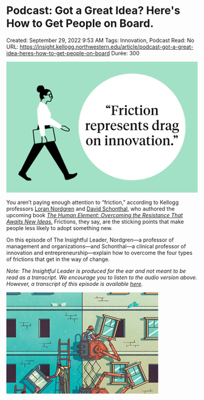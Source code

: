 # Podcast: Got a Great Idea? Here's How to Get People on Board.

Created: September 29, 2022 9:53 AM
Tags: Innovation, Podcast
Read: No
URL: https://insight.kellogg.northwestern.edu/article/podcast-got-a-great-idea-heres-how-to-get-people-on-board
Durée: 300

![Podcast%20Got%20a%20Great%20Idea%20Here's%20How%20to%20Get%20People%20%20588923798de24298b8de0167ae2d132f/TheInsightfulLeader_Loran12652_265dcf20bf86bc91590c49e978b05b5a.png](Podcast%20Got%20a%20Great%20Idea%20Here's%20How%20to%20Get%20People%20%20588923798de24298b8de0167ae2d132f/TheInsightfulLeader_Loran12652_265dcf20bf86bc91590c49e978b05b5a.png)

You aren’t paying enough attention to “friction,” according to Kellogg professors [Loran Nordgren](https://www.kellogg.northwestern.edu/faculty/directory/nordgren_loran.aspx) and [David Schonthal](https://www.kellogg.northwestern.edu/faculty/directory/schonthal_david.aspx), who authored the upcoming book *[The Human Element: Overcoming the Resistance That Awaits New Ideas.](http://kell.gg/qbz)* Frictions, they say, are the sticking points that make people less likely to adopt something new.

On this episode of The Insightful Leader, Nordgren—a professor of management and organizations—and Schonthal—a clinical professor of innovation and entrepreneurship—explain how to overcome the four types of frictions that get in the way of change.

*Note: The Insightful Leader is produced for the ear and not meant to be read as a transcript. We encourage you to listen to the audio version above. However, a transcript of this episode is available [here](https://insight.kellogg.northwestern.edu/content/uploads/Nordgren_Schonthal_Podcast_Transcription.pdf).*

![Podcast%20Got%20a%20Great%20Idea%20Here's%20How%20to%20Get%20People%20%20588923798de24298b8de0167ae2d132f/KelloggSpot_CohenEng_StartupTech_d9686af94d90e8c0a7dd3c84aa319731.jpeg](Podcast%20Got%20a%20Great%20Idea%20Here's%20How%20to%20Get%20People%20%20588923798de24298b8de0167ae2d132f/KelloggSpot_CohenEng_StartupTech_d9686af94d90e8c0a7dd3c84aa319731.jpeg)